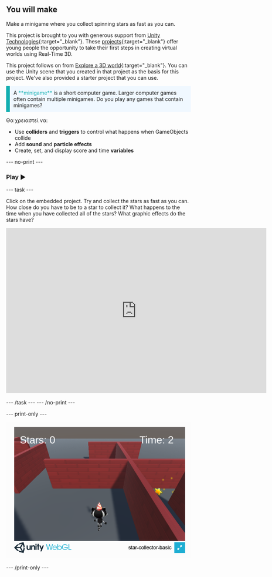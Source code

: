 ## You will make

Make a minigame where you collect spinning stars as fast as you can.

This project is brought to you with generous support from [Unity Technologies](https://unity.com/){:target="_blank"}.  These [projects](https://projects.raspberrypi.org/en/pathways/unity-intro){:target="_blank"} offer young people the opportunity to take their first steps in creating virtual worlds using Real-Time 3D.

This project follows on from [Explore a 3D world](https://projects.raspberrypi.org/en/projects/explore-a-3d-world){:target="_blank"}. You can use the Unity scene that you created in that project as the basis for this project. We've also provided a starter project that you can use.

<p style="border-left: solid; border-width:10px; border-color: #0faeb0; background-color: aliceblue; padding: 10px;">
A <span style="color: #0faeb0">**minigame**</span> is a short computer game. Larger computer games often contain multiple minigames. Do you play any games that contain minigames?
</p>

Θα χρειαστεί να:

+ Use **colliders** and **triggers** to control what happens when GameObjects collide
+ Add **sound** and **particle effects**
+ Create, set, and display score and time **variables**

--- no-print ---

### Play ▶️

--- task ---

Click on the embedded project. Try and collect the stars as fast as you can. How close do you have to be to a star to collect it? What happens to the time when you have collected all of the stars? What graphic effects do the stars have?
<iframe allowtransparency="true" width="710" height="450" src="https://raspberrypilearning.github.io/unity-webgl/star-collector-basic" frameborder="0"></iframe>

--- /task --- --- /no-print ---

--- print-only ---

![Star collector game running in a browser.](images/star-collector-webgl.png)

--- /print-only ---

